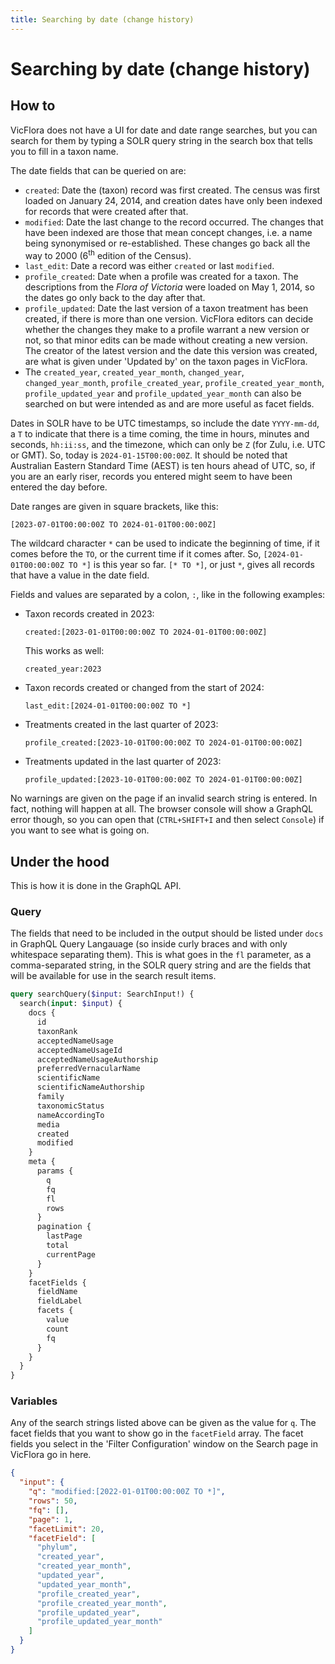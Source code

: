 ```yaml
---
title: Searching by date (change history)
---
```


# Searching by date (change history)

## How to

VicFlora does not have a UI for date and date range searches, but you can search
for them by typing a SOLR query string in the search box that tells you to fill
in a taxon name. 

The date fields that can be queried on are:

- `created`: Date the (taxon) record was first created. The census was first
  loaded on January 24, 2014, and creation dates have only been indexed for
  records that were created after that.
- `modified`: Date the last change to the record occurred. The changes that have
  been indexed are those that mean concept changes, i.e. a name being
  synonymised or re-established. These changes go back all the way to 2000
  (6<sup>th</sup> edition of the Census). 
- `last_edit`: Date a record was either `created` or last `modified`.
- `profile_created`: Date when a profile was created for a taxon. The
  descriptions from the *Flora of Victoria* were loaded on May 1, 2014, so the
  dates go only back to the day after that.
- `profile_updated`: Date the last version of a taxon treatment has been
  created, if there is more than one version. VicFlora editors can decide
  whether the changes they make to a profile warrant a new version or not, so
  that minor edits can be made without creating a new version. The creator of
  the latest version and the date this version was created, are what is given
  under 'Updated by' on the taxon pages in VicFlora.
- The `created_year`, `created_year_month`, `changed_year`,
  `changed_year_month`, `profile_created_year`, `profile_created_year_month`,
  `profile_updated_year` and `profile_updated_year_month` can also be searched
  on but were intended as and are more useful as facet fields.

Dates in SOLR have to be UTC timestamps, so include the date `YYYY-mm-dd`, a `T`
to indicate that there is a time coming, the time in hours, minutes and seconds,
`hh:ii:ss`, and the timezone, which can only be `Z` (for Zulu, i.e. UTC or GMT).
So, today is `2024-01-15T00:00:00Z`. It should be noted that Australian Eastern
Standard Time (AEST) is ten hours ahead of UTC, so, if you are an early riser,
records you entered might seem to have been entered the day before.

Date ranges are given in square brackets, like this:

```
[2023-07-01T00:00:00Z TO 2024-01-01T00:00:00Z]
```

The wildcard character `*` can be used to indicate the beginning of time, if it
comes before the `TO`, or the current time if it comes after. So,
`[2024-01-01T00:00:00Z TO *]` is this year so far. `[* TO *]`, or just `*`,
gives all records that have a value in the date field.

Fields and values are separated by a colon, `:`, like in the following examples:

- Taxon records created in 2023:

  ```
  created:[2023-01-01T00:00:00Z TO 2024-01-01T00:00:00Z]
  ```

  This works as well:

  ```
  created_year:2023
  ```

- Taxon records created or changed from the start of 2024:

  ```
  last_edit:[2024-01-01T00:00:00Z TO *]
  ```
- Treatments created in the last quarter of 2023:
  
  ```
  profile_created:[2023-10-01T00:00:00Z TO 2024-01-01T00:00:00Z]
  ```
- Treatments updated in the last quarter of 2023:
  
  ```
  profile_updated:[2023-10-01T00:00:00Z TO 2024-01-01T00:00:00Z]
  ```

No warnings are given on the page if an invalid search string is entered. In
fact, nothing will happen at all. The browser console will show a GraphQL error
though, so you can open that (`CTRL+SHIFT+I` and then select `Console`) if you
want to see what is going on.

## Under the hood

This is how it is done in the GraphQL API.

### Query

The fields that need to be included in the output should be listed under `docs`
in GraphQL Query Langauage (so inside curly braces and with only whitespace
separating them). This is what goes in the `fl` parameter, as a comma-separated
string, in the SOLR query string and are the fields that will be available for
use in the search result items.

```graphql
query searchQuery($input: SearchInput!) {
  search(input: $input) {
    docs {
      id
      taxonRank
      acceptedNameUsage
      acceptedNameUsageId
      acceptedNameUsageAuthorship
      preferredVernacularName
      scientificName
      scientificNameAuthorship
      family
      taxonomicStatus
      nameAccordingTo
      media
      created
      modified
    }
    meta {
      params {
        q
        fq
        fl
        rows
      }
      pagination {
        lastPage
        total
        currentPage
      }
    }
    facetFields {
      fieldName
      fieldLabel
      facets {
        value
        count
        fq
      }
    }
  }
}
```

### Variables

Any of the search strings listed above can be given as the value for `q`. The
facet fields that you want to show go in the `facetField` array. The facet
fields you select in the 'Filter Configuration' window on the Search page in
VicFlora go in here.

```json
{
  "input": {
    "q": "modified:[2022-01-01T00:00:00Z TO *]",
    "rows": 50,
    "fq": [],
    "page": 1,
    "facetLimit": 20,
    "facetField": [
      "phylum",
      "created_year",
      "created_year_month",
      "updated_year",
      "updated_year_month",
      "profile_created_year",
      "profile_created_year_month",
      "profile_updated_year",
      "profile_updated_year_month"
    ]
  }
}
```